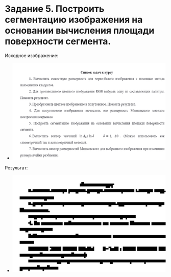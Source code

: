 # Задание 5. Построить сегментацию изображения на основании вычисления площади поверхности сегмента.

Исходное изображение:

- ![после обработки](https://raw.githubusercontent.com/Alexey04Sharapov/fractal_labs/main/images/img_5.png?raw=true)

Результат:
- ![после обработки](https://raw.githubusercontent.com/Alexey04Sharapov/fractal_labs/main/images/img_res_5.jpg?raw=true)
